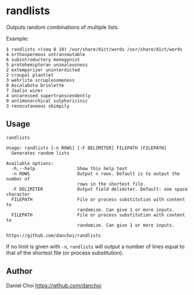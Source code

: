 # randlists

Outputs random combinations of multiple lists.  

Example: 

    $ randlists <(seq 0 10) /usr/share/dict/words /usr/share/dict/words
    4 orthospermous untransmutable
    6 subintroductory monogynist
    5 protohemipteran unzealousness
    2 extemporizer uninterdicted
    2 croupal plantlet
    3 wehrlite scruplesomeness
    8 Ascalabota briolette
    7 Jaalin winer
    4 uncaressed supertranscendently
    0 antimonarchical sulphoricinic
    3 renocutaneous skimpily


## Usage

    randlists
    
    Usage: randlists [-n ROWS] [-F DELIMITER] FILEPATH [FILEPATH]
      Generates random lists
    
    Available options:
      -h,--help                Show this help text
      -n ROWS                  Output n rows. Default is to output the number of
                               rows in the shortest file.
      -F DELIMITER             Output field delimiter. Default: one space character
      FILEPATH                 File or process substitution with content to
                               randomize. Can give 1 or more inputs.
      FILEPATH                 File or process substitution with content to
                               randomize. Can give 1 or more inputs.
    
    https://github.com/danchoi/randlists

If no limit is given with `-n`, `randlists` will output a number of lines equal to that of
the shortest file (or process substitution).

## Author

Daniel Choi https://github.com/danchoi
